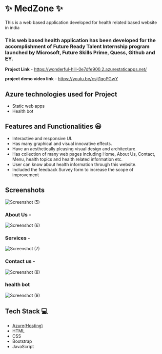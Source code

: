 
# ✨  MedZone ✨

This is a web based application developed for health related based website in india

### This web based health application has been developed for the accomplishment of Future Ready Talent Internship program launched by Microsoft, Future Skills Prime, Quess, Github and EY.


**Project Link** - https://wonderful-hill-0e7dfe900.2.azurestaticapps.net/

**project demo video link** -  https://youtu.be/csjt1qoPGwY

## Azure technologies used for Project

- Static web apps
- Health bot

## Features and Functionalities 😃

- Interactive and responsive UI.
- Has many graphical and visual innovative effects.
- Have an aesthetically pleasing visual design and architecture.
- Has collection of many web pages including Home, About Us, Contact, Menu, health topics and health related information etc.
- User can know about health information through this website.
- Included the feedback Survey form to increase the scope of improvement 

## Screenshots



   ![Screenshot (5)](https://user-images.githubusercontent.com/126402413/232741587-bf5789e6-5c91-496b-a36a-623546a62746.png)


### About Us -

![Screenshot (6)](https://user-images.githubusercontent.com/126402413/232741707-b91e10a6-ca60-4a48-afa0-901c16144c1f.png)


### Services -

![Screenshot (7)](https://user-images.githubusercontent.com/126402413/232741757-67b9e9f8-c1d5-431b-9127-fef814c5906e.png)


### Contact us -

![Screenshot (8)](https://user-images.githubusercontent.com/126402413/232741814-f14caf2a-9e0e-409a-896e-ade051719f6f.png)


### health bot




![Screenshot (9)](https://user-images.githubusercontent.com/126402413/232741864-af746f0c-2945-481b-9d7d-f2797c521919.png)



## Tech Stack 💻

- [Azure(Hosting)](https://azure.microsoft.com/en-in/features/azure-portal/)
- HTML
- CSS
- Bootstrap
- JavaScript
